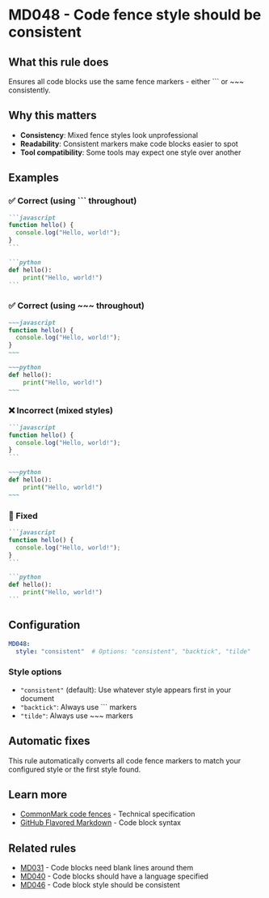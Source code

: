 # MD048 - Code fence style should be consistent

## What this rule does

Ensures all code blocks use the same fence markers - either ``` or ~~~ consistently.

## Why this matters

- **Consistency**: Mixed fence styles look unprofessional
- **Readability**: Consistent markers make code blocks easier to spot
- **Tool compatibility**: Some tools may expect one style over another

## Examples

### ✅ Correct (using ``` throughout)

````markdown
```javascript
function hello() {
  console.log("Hello, world!");
}
```

```python
def hello():
    print("Hello, world!")
```
````

### ✅ Correct (using ~~~ throughout)

````markdown
~~~javascript
function hello() {
  console.log("Hello, world!");
}
~~~

~~~python
def hello():
    print("Hello, world!")
~~~
````

### ❌ Incorrect (mixed styles)

<!-- rumdl-disable MD048 -->

````markdown
```javascript
function hello() {
  console.log("Hello, world!");
}
```

~~~python
def hello():
    print("Hello, world!")
~~~
````

<!-- rumdl-enable MD048 -->

### 🔧 Fixed

````markdown
```javascript
function hello() {
  console.log("Hello, world!");
}
```

```python
def hello():
    print("Hello, world!")
```
````

## Configuration

```yaml
MD048:
  style: "consistent"  # Options: "consistent", "backtick", "tilde"
```

### Style options

- `"consistent"` (default): Use whatever style appears first in your document
- `"backtick"`: Always use ``` markers
- `"tilde"`: Always use ~~~ markers

## Automatic fixes

This rule automatically converts all code fence markers to match your configured style or the first style found.

## Learn more

- [CommonMark code fences](https://spec.commonmark.org/0.31.2/#fenced-code-blocks) - Technical specification
- [GitHub Flavored Markdown](https://github.github.com/gfm/#fenced-code-blocks) - Code block syntax

## Related rules

- [MD031](md031.md) - Code blocks need blank lines around them
- [MD040](md040.md) - Code blocks should have a language specified
- [MD046](md046.md) - Code block style should be consistent
